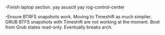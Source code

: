 -Finish laptop section. yay asusctl yay rog-control-center

-Ensure BTRFS snapshots work. Moving to Timeshift as much simplier. 
GRUB BTFS snapshots with Timeshift are not working at the moment. Boot from Grub states read-only. Eventually breaks arch.

